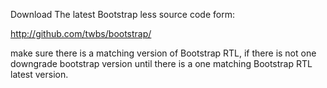 Download The latest Bootstrap less source code form:

http://github.com/twbs/bootstrap/

make sure there is a matching version of Bootstrap RTL, if there is not one
downgrade bootstrap version until there is a one matching Bootstrap RTL latest
version.
